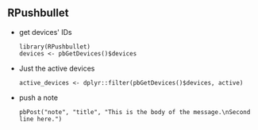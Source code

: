 ## RPushbullet

- get devices' IDs

  ```
  library(RPushbullet)
  devices <- pbGetDevices()$devices
  ```

- Just the active devices

  ```
  active_devices <- dplyr::filter(pbGetDevices()$devices, active)
  ```

- push a note

  ```
  pbPost("note", "title", "This is the body of the message.\nSecond line here.")
  ```
